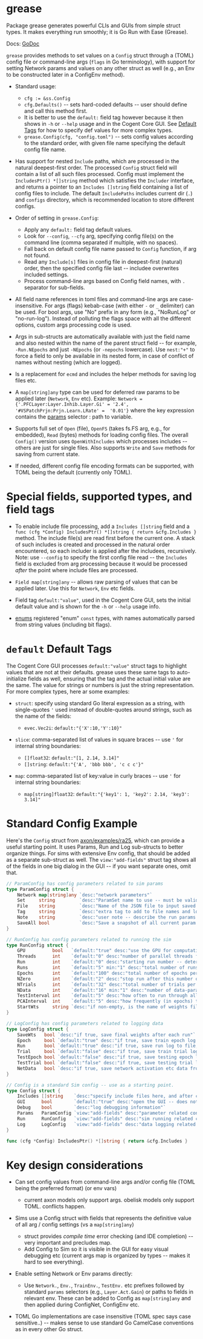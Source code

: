# grease

Package grease generates powerful CLIs and GUIs from simple struct types. It makes everything run smoothly; it is Go Run with Ease (Grease).

Docs: [GoDoc](https://pkg.go.dev/cogentcore.org/core/grease)

`grease` provides methods to set values on a `Config` struct through a (TOML) config file or command-line args (`flags` in Go terminology), with support for setting Network params and values on any other struct as well (e.g., an Env to be constructed later in a ConfigEnv method).

* Standard usage:
    + `cfg := &ss.Config`
    + `cfg.Defaults()` -- sets hard-coded defaults -- user should define and call this method first.
    + It is better to use the `default:` field tag however because it then shows in `-h` or `--help` usage and in the Cogent Core GUI.  See [Default Tags](#def_default_tags) for how to specify def values for more complex types.
    + `grease.Config(cfg, "config.toml")` -- sets config values according to the standard order, with given file name specifying the default config file name.

* Has support for nested `Include` paths, which are processed in the natural deepest-first order. The processed `Config` struct field will contain a list of all such files processed.  Config must implement the `IncludesPtr() *[]string` method which satisfies the `Includer` interface, and returns a pointer to an `Includes []string` field containing a list of config files to include.  The default `IncludePaths` includes current dir (`.`) and `configs` directory, which is recommended location to store different configs.

* Order of setting in `grease.Config`:
    + Apply any `default:` field tag default values.
    + Look for `--config`, `--cfg` arg, specifying config file(s) on the command line (comma separated if multiple, with no spaces).
    + Fall back on default config file name passed to `Config` function, if arg not found.
    + Read any `Include[s]` files in config file in deepest-first (natural) order, then the specified config file last -- includee overwrites included settings.
    + Process command-line args based on Config field names, with `.` separator for sub-fields.
        
* All field name references in toml files and command-line args are case-insensitive.  For args (flags) kebab-case (with either `-` or `_` delimiter) can be used.  For bool args, use "No" prefix in any form (e.g., "NoRunLog" or "no-run-log"). Instead of polluting the flags space with all the different options, custom args processing code is used.

* Args in sub-structs are automatically available with just the field name and also nested within the name of the parent struct field -- for example, `-Run.NEpochs` and just `-NEpochs` (or `-nepochs` lowercase).  Use `nest:"+"` to force a field to only be available in its nested form, in case of conflict of names without nesting (which are logged).

* Is a replacement for `ecmd` and includes the helper methods for saving log files etc.

* A `map[string]any` type can be used for deferred raw params to be applied later (`Network`, `Env` etc).  Example: `Network = {'.PFCLayer:Layer.Inhib.Layer.Gi' = '2.4', '#VSPatchPrjn:Prjn.Learn.LRate' =  '0.01'}` where the key expression contains the [params](../params) selector : path to variable.

* Supports full set of `Open` (file), `OpenFS` (takes fs.FS arg, e.g., for embedded), `Read` (bytes) methods for loading config files.  The overall `Config()` version uses `OpenWithIncludes` which processes includes -- others are just for single files.  Also supports `Write` and `Save` methods for saving from current state.

* If needed, different config file encoding formats can be supported, with TOML being the default (currently only TOML).

# Special fields, supported types, and field tags

* To enable include file processing, add a `Includes []string` field and a `func (cfg *Config) IncludesPtr() *[]string { return &cfg.Includes }` method.  The include file(s) are read first before the current one.  A stack of such includes is created and processed in the natural order encountered, so each includer is applied after the includees, recursively.  Note: use `--config` to specify the first config file read -- the `Includes` field is excluded from arg processing because it would be processed _after_ the point where include files are processed.

* `Field map[string]any` -- allows raw parsing of values that can be applied later.  Use this for `Network`, `Env` etc fields.

* Field tag `default:"value"`, used in the Cogent Core GUI, sets the initial default value and is shown for the `-h` or `--help` usage info.

* [enums](https://pkg.go.dev/cogentcore.org/core/enums) registered "enum" `const` types, with names automatically parsed from string values (including bit flags).

# `default` Default Tags

The Cogent Core GUI processes `default:"value"` struct tags to highlight values that are not at their defaults.  grease uses these same tags to auto-initialize fields as well, ensuring that the tag and the actual initial value are the same.  The value for strings or numbers is just the string representation.  For more complex types, here ar some examples:

* `struct`: specify using standard Go literal expression as a string, with single-quotes `'` used instead of double-quotes around strings, such as the name of the fields:
    + `evec.Vec2i`: `default:"{'X':10,'Y':10}"`

* `slice`: comma-separated list of values in square braces -- use `'` for internal string boundaries:
    + `[]float32`: `default:"[1, 2.14, 3.14]"`
    + `[]string`: `default:"{'A', 'bbb bbb', 'c c c'}"`

* `map`: comma-separated list of key:value in curly braces -- use `'` for internal string boundaries:
    + `map[string]float32`: `default:"{'key1': 1, 'key2': 2.14, 'key3': 3.14]"`

# Standard Config Example

Here's the `Config` struct from [axon/examples/ra25](https://github.com/emer/axon), which can provide a useful starting point.  It uses Params, Run and Log sub-structs to better organize things.  For sims with extensive Env config, that should be added as a separate sub-struct as well.  The `view:"add-fields"` struct tag shows all of the fields in one big dialog in the GUI -- if you want separate ones, omit that.

```Go
// ParamConfig has config parameters related to sim params
type ParamConfig struct {
	Network map[string]any `desc:"network parameters"`
	Set     string         `desc:"ParamSet name to use -- must be valid name as listed in compiled-in params or loaded params"`
	File    string         `desc:"Name of the JSON file to input saved parameters from."`
	Tag     string         `desc:"extra tag to add to file names and logs saved from this run"`
	Note    string         `desc:"user note -- describe the run params etc -- like a git commit message for the run"`
	SaveAll bool           `desc:"Save a snapshot of all current param and config settings in a directory named params_<datestamp> then quit -- useful for comparing to later changes and seeing multiple views of current params"`
}

// RunConfig has config parameters related to running the sim
type RunConfig struct {
	GPU          bool   `default:"true" desc:"use the GPU for computation -- generally faster even for small models if NData ~16"`
	Threads      int    `default:"0" desc:"number of parallel threads for CPU computation -- 0 = use default"`
	Run          int    `default:"0" desc:"starting run number -- determines the random seed -- runs counts from there -- can do all runs in parallel by launching separate jobs with each run, runs = 1"`
	Runs         int    `default:"5" min:"1" desc:"total number of runs to do when running Train"`
	Epochs       int    `default:"100" desc:"total number of epochs per run"`
	NZero        int    `default:"2" desc:"stop run after this number of perfect, zero-error epochs"`
	NTrials      int    `default:"32" desc:"total number of trials per epoch.  Should be an even multiple of NData."`
	NData        int    `default:"16" min:"1" desc:"number of data-parallel items to process in parallel per trial -- works (and is significantly faster) for both CPU and GPU.  Results in an effective mini-batch of learning."`
	TestInterval int    `default:"5" desc:"how often to run through all the test patterns, in terms of training epochs -- can use 0 or -1 for no testing"`
	PCAInterval  int    `default:"5" desc:"how frequently (in epochs) to compute PCA on hidden representations to measure variance?"`
	StartWts     string `desc:"if non-empty, is the name of weights file to load at start of first run -- for testing"`
}

// LogConfig has config parameters related to logging data
type LogConfig struct {
	SaveWts   bool `desc:"if true, save final weights after each run"`
	Epoch     bool `default:"true" desc:"if true, save train epoch log to file, as .epc.tsv typically"`
	Run       bool `default:"true" desc:"if true, save run log to file, as .run.tsv typically"`
	Trial     bool `default:"false" desc:"if true, save train trial log to file, as .trl.tsv typically. May be large."`
	TestEpoch bool `default:"false" desc:"if true, save testing epoch log to file, as .tst_epc.tsv typically.  In general it is better to copy testing items over to the training epoch log and record there."`
	TestTrial bool `default:"false" desc:"if true, save testing trial log to file, as .tst_trl.tsv typically. May be large."`
	NetData   bool `desc:"if true, save network activation etc data from testing trials, for later viewing in netview"`
}

// Config is a standard Sim config -- use as a starting point.
type Config struct {
	Includes []string    `desc:"specify include files here, and after configuration, it contains list of include files added"`
	GUI      bool        `default:"true" desc:"open the GUI -- does not automatically run -- if false, then runs automatically and quits"`
	Debug    bool        `desc:"log debugging information"`
	Params   ParamConfig `view:"add-fields" desc:"parameter related configuration options"`
	Run      RunConfig   `view:"add-fields" desc:"sim running related configuration options"`
	Log      LogConfig   `view:"add-fields" desc:"data logging related configuration options"`
}

func (cfg *Config) IncludesPtr() *[]string { return &cfg.Includes }

```    

# Key design considerations

* Can set config values from command-line args and/or config file (TOML being the preferred format) (or env vars)
    + current axon models only support args. obelisk models only support TOML.  conflicts happen.

* Sims use a Config struct with fields that represents the definitive value of all arg / config settings (vs a `map[string]any`)
    + struct provides _compile time_ error checking (and IDE completion) -- very important and precludes map.
    + Add Config to Sim so it is visible in the GUI for easy visual debugging etc (current args map is organized by types -- makes it hard to see everything).

* Enable setting Network or Env params directly:
    + Use `Network.`, `Env.`, `TrainEnv.`, `TestEnv.` etc prefixes followed by standard `params` selectors (e.g., `Layer.Act.Gain`) or paths to fields in relevant env.  These can be added to Config as `map[string]any` and then applied during ConfigNet, ConfigEnv etc.

* TOML Go implementations are case insensitive (TOML spec says case sensitive..) -- makes sense to use standard Go CamelCase conventions as in every other Go struct.


